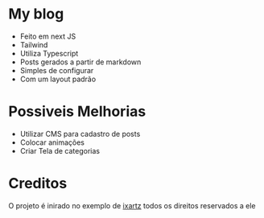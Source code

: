 # My blog

* Feito em next JS
* Tailwind
* Utiliza Typescript
* Posts gerados a partir de markdown
* Simples de configurar
* Com um layout padrão

# Possiveis Melhorias

* Utilizar CMS para cadastro de posts
* Colocar animações
* Criar Tela de categorias

# Creditos

O projeto é inirado no exemplo de [ixartz](https://github.com/ixartz/Next-js-Blog-Boilerplate) todos os direitos reservados a ele

